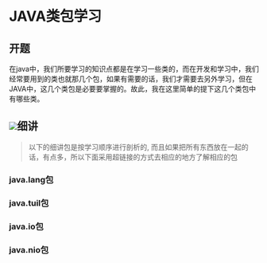 # JAVA类包学习

## 开题

在java中，我们所要学习的知识点都是在学习一些类的，而在开发和学习中，我们经常要用到的类也就那几个包，如果有需要的话，我们才需要去另外学习，但在JAVA中，这几个类包是必要要掌握的。故此，我在这里简单的提下这几个类包中有哪些类。

## ![](F:\笔记\java_Study\包类解析\assets\类包图.jpg)细讲

> 以下的细讲包是按学习顺序进行剖析的, 而且如果把所有东西放在一起的话，有点多，所以下面采用超链接的方式去相应的地方了解相应的包

### java.lang包

### java.tuil包

### java.io包

### java.nio包